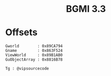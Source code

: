 <h1 align="center">BGMI 3.3</h1>

# Offsets

```
Gworld        : 0x89CA794
Gname         : 0x863F524
ViewWorld     : 0x89B1AB0
GuObjectArray : 0x8816B78

```

```
Tg : @vipsourcecode
```